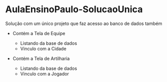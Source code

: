 # AulaEnsinoPaulo-SolucaoUnica
Solução com um único projeto que faz acesso ao banco de dados também

- Contém a Tela de Equipe
	- Listando da base de dados
	- Vinculo com a Cidade
	
- Contém a Tela de Artilharia
	- Listando da base de dados
	- Vinculo com a Jogador
